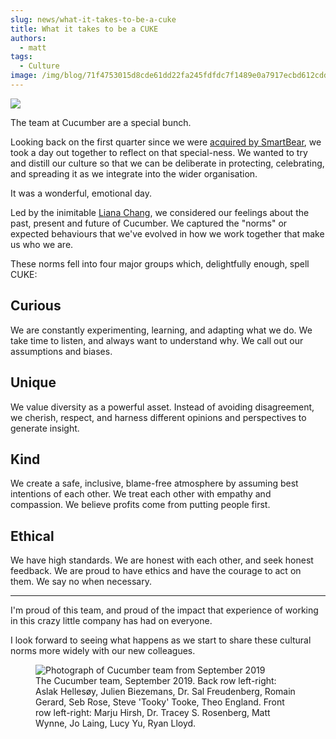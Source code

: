 ```yaml
---
slug: news/what-it-takes-to-be-a-cuke
title: What it takes to be a CUKE
authors:
  - matt
tags:
  - Culture
image: /img/blog/71f4753015d8cde61dd22fa245fdfdc7f1489e0a7917ecbd612cdddde38a68e6.jpg
---
```


![](/img/blog/71f4753015d8cde61dd22fa245fdfdc7f1489e0a7917ecbd612cdddde38a68e6.jpg)

The team at Cucumber are a special bunch.

Looking back on the first quarter since we were [acquired by SmartBear](https://smartbear.com/blog/test-and-monitor/smartbear-acquires-cucumber/), we took a day out together to reflect on that special-ness. We wanted to try and distill our culture so that we can be deliberate in protecting, celebrating, and spreading it as we integrate into the wider organisation.

<!-- truncate -->

It was a wonderful, emotional day.

Led by the inimitable [Liana Chang](https://uk.linkedin.com/in/lianachang), we considered our feelings about the past, present and future of Cucumber. We captured the "norms" or expected behaviours that we've evolved in how we work together that make us who we are.

These norms fell into four major groups which, delightfully enough, spell CUKE:

## Curious

We are constantly experimenting, learning, and adapting what we do. We take time to listen, and always want to understand why. We call out our assumptions and biases.

## Unique

We value diversity as a powerful asset. Instead of avoiding disagreement, we cherish, respect, and harness different opinions and perspectives to generate insight.

## Kind

We create a safe, inclusive, blame-free atmosphere by assuming best intentions of each other. We treat each other with empathy and compassion. We believe profits come from putting people first.

## Ethical

We have high standards. We are honest with each other, and seek honest feedback. We are proud to have ethics and have the courage to act on them. We say no when necessary.

- - -

I'm proud of this team, and proud of the impact that experience of working in this crazy little company has had on everyone.

I look forward to seeing what happens as we start to share these cultural norms more widely with our new colleagues.

<figure>
    <img alt="Photograph of Cucumber team from September 2019" src="/img/blog/585bbac686efdd575cfc353347c3979feda38ecd6ba7b5ceae7d82a97c8f119e.jpg"/>
    <figcaption>The Cucumber team, September 2019. Back row left-right: Aslak Hellesøy, Julien Biezemans, Dr. Sal Freudenberg, Romain Gerard, Seb Rose, Steve 'Tooky' Tooke, Theo England. Front row left-right: Marju Hirsh, Dr. Tracey S. Rosenberg, Matt Wynne, Jo Laing, Lucy Yu, Ryan Lloyd.</figcaption>
</figure>